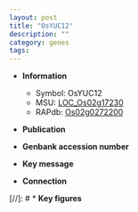 ```yaml
---
layout: post
title: "OsYUC12"
description: ""
category: genes
tags: 
---
```


* **Information**  
    + Symbol: OsYUC12  
    + MSU: [LOC_Os02g17230](http://rice.uga.edu/cgi-bin/ORF_infopage.cgi?orf=LOC_Os02g17230)  
    + RAPdb: [Os02g0272200](http://rapdb.dna.affrc.go.jp/viewer/gbrowse_details/irgsp1?name=Os02g0272200)  

* **Publication**  

* **Genbank accession number**  

* **Key message**  

* **Connection**  

[//]: # * **Key figures**  


